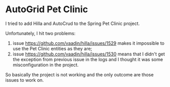 # AutoGrid Pet Clinic

I tried to add Hilla and AutoCrud to the Spring Pet Clinic project.

Unfortunately, I hit two problems:

1. issue https://github.com/vaadin/hilla/issues/1529 makes it impossible to use the Pet Clinic entities as they are;
2. issue https://github.com/vaadin/hilla/issues/1530 means that I didn't get the exception from previous issue in the logs and I thought it was some misconfiguration in the project.

So basically the project is not working and the only outcome are those issues to work on.
